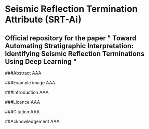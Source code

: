 # Seismic Reflection Termination Attribute (SRT-Ai)
## Official repository for the paper " Toward Automating Stratigraphic Interpretation: Identifying Seismic Reflection Terminations Using Deep Learning "

###Abstract
AAA

###Example image
AAA

###Introduction
AAA

###Licence
AAA

###Citation
AAA

##Acknowledgement
AAA
